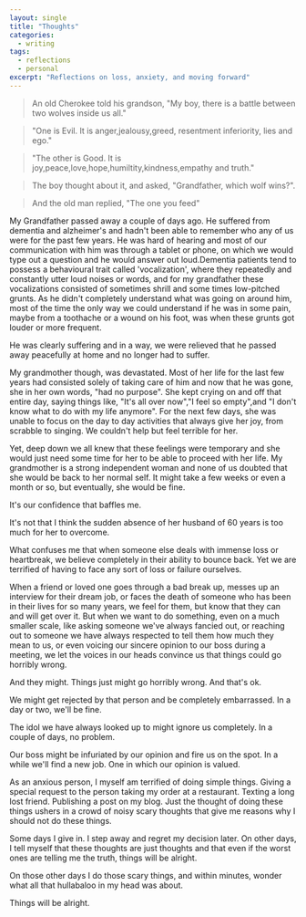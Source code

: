 ```yaml
---
layout: single
title: "Thoughts"
categories:
  - writing
tags:
  - reflections
  - personal
excerpt: "Reflections on loss, anxiety, and moving forward"
---
```


>An old Cherokee told his grandson, "My boy, there is a battle between two wolves inside us all."

>"One is Evil. It is anger,jealousy,greed, resentment inferiority, lies and ego."

>"The other is Good. It is joy,peace,love,hope,humiltity,kindness,empathy and truth."

>The boy thought about it, and asked, "Grandfather, which wolf wins?".

>And the old man replied, "The one you feed"



My Grandfather passed away a couple of days ago. He suffered from dementia and alzheimer's and hadn't been able to remember who any of us were for the past few years. He was hard of hearing and most of our communication with him was through a tablet or phone, on which we would type out a question and he would answer out loud.Dementia patients tend to possess a behavioural trait called 'vocalization', where they repeatedly and constantly utter loud noises or words, and for my grandfather these vocalizations consisted of sometimes shrill and some times low-pitched grunts. As he didn't completely understand what was going on around him, most of the time the only way we could understand if he was in some pain, maybe from a toothache or a wound on his foot, was when these grunts got louder or more frequent.

He was clearly suffering and in a way, we were relieved that he passed away peacefully at home and no longer had to suffer.

My grandmother though, was devastated. Most of her life for the last few years had consisted solely of taking care of him and now that he was gone, she in her own words, "had no purpose". She kept crying on and off that entire day, saying things like, "It's all over now","I feel so empty",and "I don't know what to do with my life anymore". For the next few days, she was unable to focus on the day to day activities that always give her joy, from scrabble to singing.
We couldn't help but feel terrible for her.

Yet, deep down we all knew that these feelings were temporary and she would just need some time for her to be able to proceed with her life. My grandmother is a strong independent woman and none of us doubted that she would be back to her normal self. It might take a few weeks or even a month or so, but eventually, she would be fine.

It's our confidence that baffles me.

It's not that I think the sudden absence of her husband of 60 years is too much for her to overcome.

What confuses me that when someone else deals with immense loss or heartbreak, we believe completely in their ability to bounce back. 
Yet we are terrified of having to face any sort of loss or failure ourselves.

When a friend or loved one goes through a bad break up, messes up an interview for their dream job, or faces the death of someone who has been in their lives for so many years, we feel for them, but know that they can and will get over it.
But when we want to do something, even on a much smaller scale, like asking someone we've always fancied out, or reaching out to someone we have always respected to tell them how much they mean to us, or even voicing our sincere opinion to our boss during a meeting, we let the voices in our heads convince us that things could go horribly wrong.


And they might. Things just might go horribly wrong. And that's ok.

We might get rejected by that person and be completely embarrassed. In a day or two, we'll be fine.

The idol we have always looked up to might ignore us completely. In a couple of days, no problem.

Our boss might be infuriated by our opinion and fire us on the spot. In a while we'll find a new job. One in which our opinion is valued.


As an anxious person, I myself am terrified of doing simple things. Giving a special request to the person taking my order at a restaurant. Texting a long lost friend. Publishing a post on my blog. Just the thought of doing these things ushers in a crowd of noisy scary thoughts that give me reasons why I should not do these things.

Some days I give in. I step away and regret my decision later. On other days, I tell myself that these thoughts are just thoughts and that even if the worst ones are telling me the truth, things will be alright.


On those other days I do those scary things, and within minutes, wonder what all that hullabaloo in my head was about.

Things will be alright.






